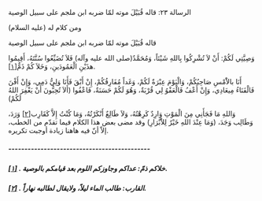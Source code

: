   الرسالة  ٢٣: قاله قُبَيْلَ موته لمّا ضربه ابن ملجم على سبيل الوصية	

ومن كلام له (عليه السلام)

قاله قُبَيْلَ موته لمّا ضربه ابن ملجم على سبيل الوصية

وَصِيَّتِي لَكُمْ: أَنْ لاَ تُشْرِكُوا بِاللهِ شَيْئاً،  وَمُحَمَّدٌ(صلى الله عليه وآله) فَلاَ تُضَيِّعُوا سُنَّتَهُ، أَقِيمُوا  هذَيْنِ الْعَمُودَينِ، وَخَلاَ كُمْ ذَمٌّ[[١\]](https://arabic.balaghah.net/node/687#_ftn1).

أَنَا بالاَْمْسِ صَاحِبُكُمْ، وَالْيَوْمَ عِبْرَةٌ لَكُمْ،  وَغَداً مُفَارِقُكُمْ، إِنْ أَبْقَ فَأَنَا وَلِيُّ دَمِي، وَإِنْ أَفْنَ  فَالْفَنَاءُ مِيعَادِي، وَإِنْ أَعْفُ فَالْعَفْوُ لِي قُرْبَةٌ، وَهُوَ  لَكُمْ حَسَنَةٌ، فَاعْفُوا (أَلاَ تُحِبُّونَ أَنْ يَغْفِرَ اللهُ لَكُمْ)

وَاللهِ مَا فَجَأَنِي مِنَ الْمَوْتِ وَارِدٌ كَرِهْتُهُ، وَلاَ طَالِعٌ أَنْكَرْتُهُ، وَمَا كُنْتُ إِلاَّ كَقَارِب[[٢\]](https://arabic.balaghah.net/node/687#_ftn2) وَرَدَ، وَطَالِب وَجَدَ، (وَمَا عِنْدَ اللهِ خَيْرٌ لِلاَْبْرَارِ) وقد  مضى بعض هذا الكلام فيما تقدّم من الخطب، إلاّ أنّ فيه هاهنا زيادة أوجبت  تكريره.

##### --------------------------------------------

##### [[١\]](https://arabic.balaghah.net/node/687#_ftnref1) . خلاكم ذمّ: عداكم وجاوزكم اللوم بعد قيامكم بالوصية.

##### [[٢\]](https://arabic.balaghah.net/node/687#_ftnref2) . القارب: طالب الماء ليلاً، ولايقال لطالبه نهاراً. 
